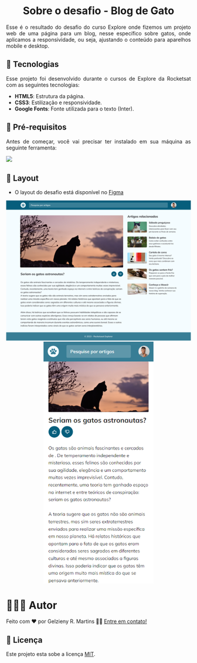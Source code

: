 <h1 align="center"> Sobre o desafio - Blog de Gato</h1>


<p align="justify">
Esse é o resultado do desafio do curso Explore onde fizemos um projeto web de uma 
página para um blog, nesse específico sobre gatos, onde aplicamos a responsividade, 
ou seja, ajustando o conteúdo para aparelhos mobile e desktop.
</p>

## 🚀 Tecnologias

<p align="justify">Esse projeto foi desenvolvido durante o cursos de Explore da Rocketsat com as seguintes tecnologias:


- **HTML5**: Estrutura da página.
- **CSS3**: Estilização e responsividade.
- **Google Fonts**: Fonte utilizada para o texto (Inter).

## 🚀 Pré-requisitos

<p align="justify">Antes de começar, você vai precisar ter instalado em sua máquina as seguinte ferramenta:</p>

<a href="https://skillicons.dev">
  <img src="https://skillicons.dev/icons?i=vscode,figma,git" />
</a>

## 🎨 Layout

- O layout do desafio está disponível no [Figma](<https://www.figma.com/design/BYooLI7hn0cV6xMUhvidZG/Blog-de-Gatos-%E2%80%A2-Desafio-Explorer-(Community)?node-id=0-1&node-type=canvas&t=Bu1W8xrhR0mUx9NF-0>)


<p align="center">
  <img alt="" title="#" src="https://github.com/Gelzieny/blog-gatos/blob/main/.github/preview-desc.png?raw=true" width="700px">
  <img alt="" title="#" src="https://github.com/Gelzieny/blog-gatos/blob/main/.github/image.png?raw=true" width="300px">
</p>


# 🧑🏻‍💻 Autor

Feito com ❤️ por Gelzieny R. Martins 👋🏽 [Entre em contato!](https://www.linkedin.com/in/gelzieny-r-martins-180551106/)

## 📝 Licença

Este projeto esta sobe a licença [MIT](./LICENSE).
